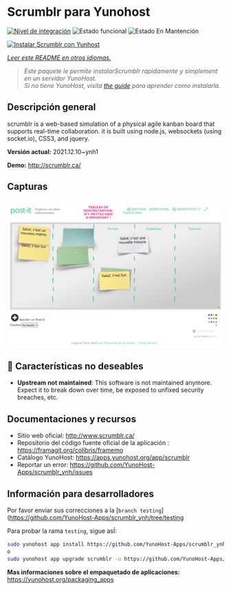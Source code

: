 <!--
Este archivo README esta generado automaticamente<https://github.com/YunoHost/apps/tree/master/tools/readme_generator>
No se debe editar a mano.
-->

# Scrumblr para Yunohost

[![Nivel de integración](https://dash.yunohost.org/integration/scrumblr.svg)](https://dash.yunohost.org/appci/app/scrumblr) ![Estado funcional](https://ci-apps.yunohost.org/ci/badges/scrumblr.status.svg) ![Estado En Mantención](https://ci-apps.yunohost.org/ci/badges/scrumblr.maintain.svg)

[![Instalar Scrumblr con Yunhost](https://install-app.yunohost.org/install-with-yunohost.svg)](https://install-app.yunohost.org/?app=scrumblr)

*[Leer este README en otros idiomas.](./ALL_README.md)*

> *Este paquete le permite instalarScrumblr rapidamente y simplement en un servidor YunoHost.*  
> *Si no tiene YunoHost, visita [the guide](https://yunohost.org/install) para aprender como instalarla.*

## Descripción general

scrumblr is a web-based simulation of a physical agile kanban board that supports real-time collaboration. it is built using node.js, websockets (using socket.io), CSS3, and jquery. 

**Versión actual:** 2021.12.10~ynh1

**Demo:** <http://scrumblr.ca/>

## Capturas

![Captura de Scrumblr](./doc/screenshots/post-it_demo.png)

## :red_circle: Características no deseables

- **Upstream not maintained**: This software is not maintained anymore. Expect it to break down over time, be exposed to unfixed security breaches, etc.

## Documentaciones y recursos

- Sitio web oficial: <http://www.scrumblr.ca/>
- Repositorio del código fuente oficial de la aplicación : <https://framagit.org/colibris/framemo>
- Catálogo YunoHost: <https://apps.yunohost.org/app/scrumblr>
- Reportar un error: <https://github.com/YunoHost-Apps/scrumblr_ynh/issues>

## Información para desarrolladores

Por favor enviar sus correcciones a la [`branch testing`](https://github.com/YunoHost-Apps/scrumblr_ynh/tree/testing

Para probar la rama `testing`, sigue asÍ:

```bash
sudo yunohost app install https://github.com/YunoHost-Apps/scrumblr_ynh/tree/testing --debug
o
sudo yunohost app upgrade scrumblr -u https://github.com/YunoHost-Apps/scrumblr_ynh/tree/testing --debug
```

**Mas informaciones sobre el empaquetado de aplicaciones:** <https://yunohost.org/packaging_apps>
